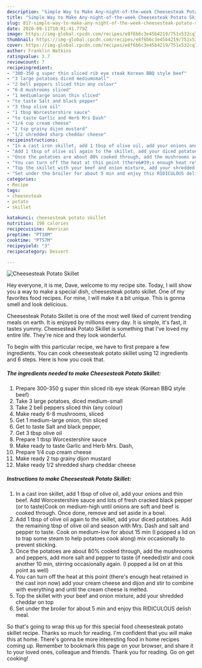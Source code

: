```yaml
---
description: "Simple Way to Make Any-night-of-the-week Cheesesteak Potato Skillet"
title: "Simple Way to Make Any-night-of-the-week Cheesesteak Potato Skillet"
slug: 817-simple-way-to-make-any-night-of-the-week-cheesesteak-potato-skillet
date: 2020-09-11T10:01:41.779Z
image: https://img-global.cpcdn.com/recipes/e8f6b6c3e45b4219/751x532cq70/cheesesteak-potato-skillet-recipe-main-photo.jpg
thumbnail: https://img-global.cpcdn.com/recipes/e8f6b6c3e45b4219/751x532cq70/cheesesteak-potato-skillet-recipe-main-photo.jpg
cover: https://img-global.cpcdn.com/recipes/e8f6b6c3e45b4219/751x532cq70/cheesesteak-potato-skillet-recipe-main-photo.jpg
author: Franklin Watkins
ratingvalue: 3.7
reviewcount: 7
recipeingredient:
- "300-350 g super thin sliced rib eye steak Korean BBQ style beef"
- "3 large potatoes diced mediumsmall"
- "2 bell peppers sliced thin any colour"
- "6-8 mushrooms sliced"
- "1 mediumlarge onion thin sliced"
- "to taste Salt and black pepper"
- "3 tbsp olive oil"
- "1 tbsp Worcestershire sauce"
- "to taste Garlic and Herb Mrs Dash"
- "1/4 cup cream cheese"
- "2 tsp grainy dijon mustard"
- "1/2 shredded sharp cheddar cheese"
recipeinstructions:
- "In a cast iron skillet, add 1 tbsp of olive oil, add your onions and thin beef. Add Worcestershire sauce and lots of fresh cracked black pepper (or to taste)Cook on medium-high until onions are soft and beef is cooked through. Once done, remove and set aside in a bowl."
- "Add 1 tbsp of olive oil again to the skillet, add your diced potatoes. Add the remaining tbsp of olive oil and season with Mrs. Dash and salt and pepper to taste. Cook on medium-low for about 15 min (I popped a lid on to trap some steam to help potatoes cook along) mix occasionally to prevent sticking."
- "Once the potatoes are about 80% cooked through, add the mushrooms and peppers, add more salt and pepper to taste (if needed)stir and cook another 10 min, stirring occasionally again. (I popped a lid on at this point as well)"
- "You can turn off the heat at this point (there&#39;s enough heat retained in the cast iron now) add your cream cheese and dijon and stir to combine with everything and until the cream cheese is melted."
- "Top the skillet with your beef and onion mixture, add your shredded cheddar on top"
- "Set under the broiler for about 5 min and enjoy this RIDICULOUS delish meal."
categories:
- Recipe
tags:
- cheesesteak
- potato
- skillet

katakunci: cheesesteak potato skillet 
nutrition: 198 calories
recipecuisine: American
preptime: "PT38M"
cooktime: "PT57M"
recipeyield: "3"
recipecategory: Dessert

---
```



![Cheesesteak Potato Skillet](https://img-global.cpcdn.com/recipes/e8f6b6c3e45b4219/751x532cq70/cheesesteak-potato-skillet-recipe-main-photo.jpg)

Hey everyone, it is me, Dave, welcome to my recipe site. Today, I will show you a way to make a special dish, cheesesteak potato skillet. One of my favorites food recipes. For mine, I will make it a bit unique. This is gonna smell and look delicious.

Cheesesteak Potato Skillet is one of the most well liked of current trending meals on earth. It is enjoyed by millions every day. It is simple, it's fast, it tastes yummy. Cheesesteak Potato Skillet is something that I've loved my entire life. They're nice and they look wonderful.




To begin with this particular recipe, we have to first prepare a few ingredients. You can cook cheesesteak potato skillet using 12 ingredients and 6 steps. Here is how you cook that.

<!--inarticleads1-->

##### The ingredients needed to make Cheesesteak Potato Skillet:

1. Prepare 300-350 g super thin sliced rib eye steak (Korean BBQ style beef)
1. Take 3 large potatoes, diced medium-small
1. Take 2 bell peppers sliced thin (any colour)
1. Make ready 6-8 mushrooms, sliced
1. Get 1 medium-large onion, thin sliced
1. Get to taste Salt and black pepper,
1. Get 3 tbsp olive oil
1. Prepare 1 tbsp Worcestershire sauce
1. Make ready to taste Garlic and Herb Mrs. Dash,
1. Prepare 1/4 cup cream cheese
1. Make ready 2 tsp grainy dijon mustard
1. Make ready 1/2 shredded sharp cheddar cheese




<!--inarticleads2-->

##### Instructions to make Cheesesteak Potato Skillet:

1. In a cast iron skillet, add 1 tbsp of olive oil, add your onions and thin beef. Add Worcestershire sauce and lots of fresh cracked black pepper (or to taste)Cook on medium-high until onions are soft and beef is cooked through. Once done, remove and set aside in a bowl.
1. Add 1 tbsp of olive oil again to the skillet, add your diced potatoes. Add the remaining tbsp of olive oil and season with Mrs. Dash and salt and pepper to taste. Cook on medium-low for about 15 min (I popped a lid on to trap some steam to help potatoes cook along) mix occasionally to prevent sticking.
1. Once the potatoes are about 80% cooked through, add the mushrooms and peppers, add more salt and pepper to taste (if needed)stir and cook another 10 min, stirring occasionally again. (I popped a lid on at this point as well)
1. You can turn off the heat at this point (there&#39;s enough heat retained in the cast iron now) add your cream cheese and dijon and stir to combine with everything and until the cream cheese is melted.
1. Top the skillet with your beef and onion mixture, add your shredded cheddar on top
1. Set under the broiler for about 5 min and enjoy this RIDICULOUS delish meal.




So that's going to wrap this up for this special food cheesesteak potato skillet recipe. Thanks so much for reading. I'm confident that you will make this at home. There's gonna be more interesting food in home recipes coming up. Remember to bookmark this page on your browser, and share it to your loved ones, colleague and friends. Thank you for reading. Go on get cooking!
